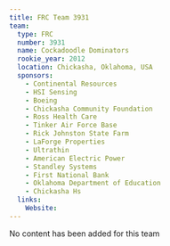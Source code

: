 ```yaml
---
title: FRC Team 3931
team:
  type: FRC
  number: 3931
  name: Cockadoodle Dominators
  rookie_year: 2012
  location: Chickasha, Oklahoma, USA
  sponsors:
    - Continental Resources
    - HSI Sensing
    - Boeing
    - Chickasha Community Foundation
    - Ross Health Care
    - Tinker Air Force Base
    - Rick Johnston State Farm
    - LaForge Properties
    - Ultrathin
    - American Electric Power
    - Standley Systems
    - First National Bank
    - Oklahoma Department of Education
    - Chickasha Hs
  links:
    Website: 
---
```

No content has been added for this team